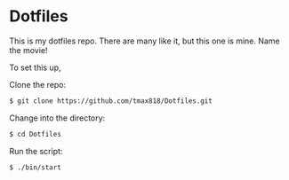# Dotfiles

This is my dotfiles repo. There are many like it, but this one is mine. Name the movie!

To set this up,

Clone the repo:

```sh
$ git clone https://github.com/tmax818/Dotfiles.git
```

Change into the directory:

```sh
$ cd Dotfiles
```

Run the script:

```sh
$ ./bin/start
```